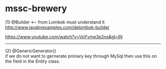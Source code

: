 # mssc-brewery

(1) @Builder    <--    from Lombok  must understand it  
http://www.javabyexamples.com/delombok-builder

https://www.youtube.com/watch?v=VpYyme3e2ns&gl=IN

-----------------------------------------------------------------------------------------
(2)
@GenericGenerator()   
if we do not want to gernerate primary key through MySql then use this on the field in the Entity class.
